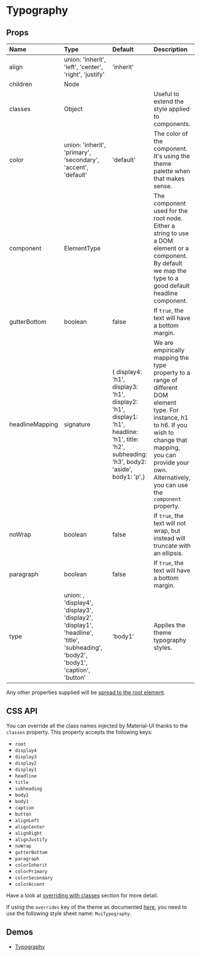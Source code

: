 <!--- This documentation is automatically generated, do not try to edit it. -->

# Typography



## Props
| Name | Type | Default | Description |
|:-----|:-----|:--------|:------------|
| align | union:&nbsp;'inherit', 'left', 'center', 'right', 'justify'<br> | 'inherit' |  |
| children | Node |  |  |
| classes | Object |  | Useful to extend the style applied to components. |
| color | union:&nbsp;'inherit', 'primary', 'secondary', 'accent', 'default'<br> | 'default' | The color of the component. It's using the theme palette when that makes sense. |
| component | ElementType |  | The component used for the root node. Either a string to use a DOM element or a component. By default we map the type to a good default headline component. |
| gutterBottom | boolean | false | If `true`, the text will have a bottom margin. |
| headlineMapping | signature | {  display4: 'h1',  display3: 'h1',  display2: 'h1',  display1: 'h1',  headline: 'h1',  title: 'h2',  subheading: 'h3',  body2: 'aside',  body1: 'p',} | We are empirically mapping the type property to a range of different DOM element type. For instance, h1 to h6. If you wish to change that mapping, you can provide your own. Alternatively, you can use the `component` property. |
| noWrap | boolean | false | If `true`, the text will not wrap, but instead will truncate with an ellipsis. |
| paragraph | boolean | false | If `true`, the text will have a bottom margin. |
| type | union:&nbsp;, 'display4', 'display3', 'display2', 'display1', 'headline', 'title', 'subheading', 'body2', 'body1', 'caption', 'button'<br> | 'body1' | Applies the theme typography styles. |

Any other properties supplied will be [spread to the root element](/customization/api#spread).

## CSS API

You can override all the class names injected by Material-UI thanks to the `classes` property.
This property accepts the following keys:
- `root`
- `display4`
- `display3`
- `display2`
- `display1`
- `headline`
- `title`
- `subheading`
- `body2`
- `body1`
- `caption`
- `button`
- `alignLeft`
- `alignCenter`
- `alignRight`
- `alignJustify`
- `noWrap`
- `gutterBottom`
- `paragraph`
- `colorInherit`
- `colorPrimary`
- `colorSecondary`
- `colorAccent`

Have a look at [overriding with classes](/customization/overrides#overriding-with-classes)
section for more detail.

If using the `overrides` key of the theme as documented
[here](/customization/themes#customizing-all-instances-of-a-component-type),
you need to use the following style sheet name: `MuiTypography`.

## Demos

- [Typography](/style/typography)

